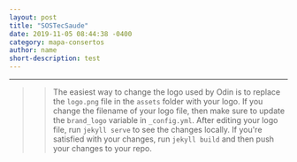 ```yaml
---
layout: post
title: "SOSTecSaude"
date: 2019-11-05 08:44:38 -0400
category: mapa-consertos
author: name
short-description: test
---
```


-----

>>The easiest way to change the logo used by Odin is to replace the `logo.png` file in the `assets` folder with your logo. If you change the filename of your logo file, then make sure to update the `brand_logo` variable in `_config.yml`.
After editing your logo file, run `jekyll serve` to see the changes locally. If you're satisfied with your changes, run `jekyll build` and then push your changes to your repo.
